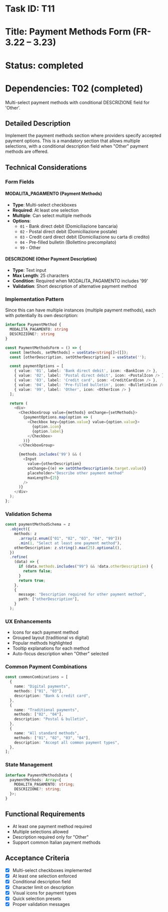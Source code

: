 # Task ID: T11

# Title: Payment Methods Form (FR-3.22 – 3.23)

# Status: completed

# Dependencies: T02 (completed)

Multi-select payment methods with conditional DESCRIZIONE field for 'Other'.

## Detailed Description

Implement the payment methods section where providers specify accepted payment options. This is a mandatory section that allows multiple selections, with a conditional description field when "Other" payment methods are offered.

## Technical Considerations

### Form Fields

#### MODALITA_PAGAMENTO (Payment Methods)

- **Type**: Multi-select checkboxes
- **Required**: At least one selection
- **Multiple**: Can select multiple methods
- **Options**:
  - `01` - Bank direct debit (Domiciliazione bancaria)
  - `02` - Postal direct debit (Domiciliazione postale)
  - `03` - Credit card direct debit (Domiciliazione su carta di credito)
  - `04` - Pre-filled bulletin (Bollettino precompilato)
  - `99` - Other

#### DESCRIZIONE (Other Payment Description)

- **Type**: Text input
- **Max Length**: 25 characters
- **Condition**: Required when MODALITA_PAGAMENTO includes '99'
- **Validation**: Short description of alternative payment method

### Implementation Pattern

Since this can have multiple instances (multiple payment methods), each with potentially its own description:

```typescript
interface PaymentMethod {
  MODALITA_PAGAMENTO: string
  DESCRIZIONE?: string
}

const PaymentMethodsForm = () => {
  const [methods, setMethods] = useState<string[]>([]);
  const [otherDescription, setOtherDescription] = useState('');

  const paymentOptions = [
    { value: '01', label: 'Bank direct debit', icon: <BankIcon /> },
    { value: '02', label: 'Postal direct debit', icon: <PostalIcon /> },
    { value: '03', label: 'Credit card', icon: <CreditCardIcon /> },
    { value: '04', label: 'Pre-filled bulletin', icon: <BulletinIcon /> },
    { value: '99', label: 'Other', icon: <OtherIcon /> }
  ];

  return (
    <div>
      <CheckboxGroup value={methods} onChange={setMethods}>
        {paymentOptions.map(option => (
          <Checkbox key={option.value} value={option.value}>
            {option.icon}
            {option.label}
          </Checkbox>
        ))}
      </CheckboxGroup>

      {methods.includes('99') && (
        <Input
          value={otherDescription}
          onChange={(e) => setOtherDescription(e.target.value)}
          placeholder="Describe other payment method"
          maxLength={25}
        />
      )}
    </div>
  );
};
```

### Validation Schema

```typescript
const paymentMethodSchema = z
  .object({
    methods: z
      .array(z.enum(["01", "02", "03", "04", "99"]))
      .min(1, "Select at least one payment method"),
    otherDescription: z.string().max(25).optional(),
  })
  .refine(
    (data) => {
      if (data.methods.includes("99") && !data.otherDescription) {
        return false;
      }
      return true;
    },
    {
      message: "Description required for other payment method",
      path: ["otherDescription"],
    }
  );
```

### UX Enhancements

- Icons for each payment method
- Grouped layout (traditional vs digital)
- Popular methods highlighted
- Tooltip explanations for each method
- Auto-focus description when "Other" selected

### Common Payment Combinations

```typescript
const commonCombinations = [
  {
    name: "Digital payments",
    methods: ["01", "03"],
    description: "Bank & credit card",
  },
  {
    name: "Traditional payments",
    methods: ["02", "04"],
    description: "Postal & bulletin",
  },
  {
    name: "All standard methods",
    methods: ["01", "02", "03", "04"],
    description: "Accept all common payment types",
  },
];
```

### State Management

```typescript
interface PaymentMethodsData {
  paymentMethods: Array<{
    MODALITA_PAGAMENTO: string;
    DESCRIZIONE?: string;
  }>;
}
```

## Functional Requirements

- At least one payment method required
- Multiple selections allowed
- Description required only for "Other"
- Support common Italian payment methods

## Acceptance Criteria

- [x] Multi-select checkboxes implemented
- [x] At least one selection enforced
- [x] Conditional description field
- [x] Character limit on description
- [x] Visual icons for payment types
- [x] Quick selection presets
- [x] Proper validation messages
